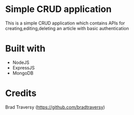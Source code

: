 # Simple CRUD application

This is a simple CRUD application which contains APIs for creating,editing,deleting an article with basic authentication

# Built with

- NodeJS
- ExpressJS
- MongoDB



# Credits

Brad Traversy (https://github.com/bradtraversy)
